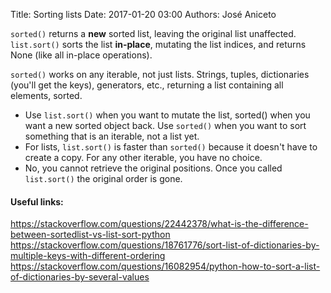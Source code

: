 Title: Sorting lists
Date: 2017-01-20 03:00 
Authors: José Aniceto


`sorted()` returns a **new** sorted list, leaving the original list unaffected. `list.sort()` sorts the list **in-place**, mutating the list indices, and returns None (like all in-place operations).

`sorted()` works on any iterable, not just lists. Strings, tuples, dictionaries (you'll get the keys), generators, etc., returning a list containing all elements, sorted.

* Use `list.sort()` when you want to mutate the list, sorted() when you want a new sorted object back. Use `sorted()` when you want to sort something that is an iterable, not a list yet.
* For lists, `list.sort()` is faster than `sorted()` because it doesn't have to create a copy. For any other iterable, you have no choice.
* No, you cannot retrieve the original positions. Once you called `list.sort()` the original order is gone.

#### Useful links:
https://stackoverflow.com/questions/22442378/what-is-the-difference-between-sortedlist-vs-list-sort-python
https://stackoverflow.com/questions/18761776/sort-list-of-dictionaries-by-multiple-keys-with-different-ordering
https://stackoverflow.com/questions/16082954/python-how-to-sort-a-list-of-dictionaries-by-several-values
